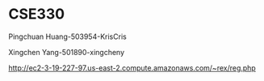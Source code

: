 # CSE330

Pingchuan Huang-503954-KrisCris

Xingchen Yang-501890-xingcheny

http://ec2-3-19-227-97.us-east-2.compute.amazonaws.com/~rex/reg.php
